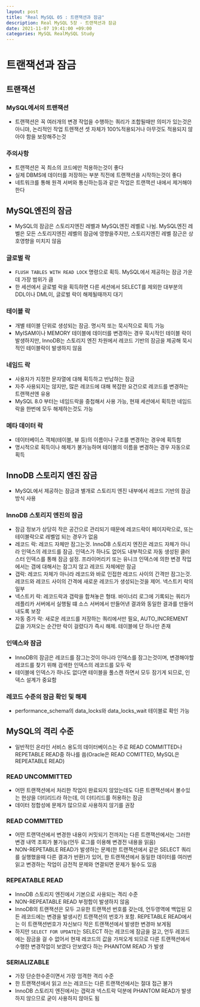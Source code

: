 ```yaml
---
layout: post
title: "Real MySQL 05 : 트랜잭션과 잠금"
description: Real MySQL 5장 - 트랜잭션과 잠금
date: 2021-11-07 19:41:00 +09:00
categories: MySQL RealMySQL Study
---
```


# 트랜잭션과 잠금

## 트랜잭션

### MySQL에서의 트랜잭션
- 트랜잭션은 꼭 여러개의 변경 작업을 수행하는 쿼리가 조합될때만 의미가 있는것은 아니먀, 논리적인 작업 트렌잭션 셋 자체가 100%적용되거나 아무것도 적용되지 않아야 함을 보장해주는것

### 주의사항
- 트랜잭션은 꼭 최소의 코드에만 적용하는것이 좋다
- 실제 DBMS에 데이터를 저장하는 부분 직전에 트랜잭션을 시작하는것이 좋다
- 네트워크를 통해 원격 서버와 통신하는등과 같은 작업은 트랜잭션 내에서 제거해야한다

## MySQL엔진의 잠금
- MySQL의 잠금은 스토리지엔진 레벨과 MySQL엔진 레벨로 나뉨. MySQL엔진 레벨은 모든 스토리지엔진 레벨의 잠금에 영향을주지만, 스토리지엔진 레벨 잠근은 상호영향을 미치지 않음

### 글로벌 락
- ```FLUSH TABLES WITH READ LOCK``` 명령으로 획득. MySQL에서 제공하는 잠금 가운데 가장 범위가 큼
- 한 세션에서 글로벌 락을 획득하면 다른 세션에서 SELECT를 제외한 대부분의 DDL이나 DML이, 글로벌 락이 해제될때까지 대기

### 테이블 락
- 개별 테이블 단위로 생성되는 잠금. 명시적 또는 묵시적으로 획득 가능
- MyISAM이나 MEMORY 테이블에 데이터를 변경하는 경우 묵시적인 테이블 락이 발생하지만, InnoDB는 스토리지 엔진 차원에서 레코드 기반의 잠금을 제공해 묵시적인 테이블락이 발생하지 않음

### 네임드 락
- 사용자가 지정한 문자열에 대해 획득하고 반납하는 잠금
- 자주 사용되지는 않지만, 많은 레코드에 대해 복잡한 요건으로 레코드를 변경하는 트랜잭션엔 유용
- MySQL 8.0 부터는 네임드락을 중첩해서 사용 가능, 현재 세션에서 획득한 네임드 락을 한번에 모두 해제하는것도 가능

### 메타 데이터 락
- 데이터베이스 객체(테이블, 뷰 등)의 이름이나 구조를 변경하는 경우에 획득함
- 명시적으로 획득이나 해제가 불가능하며 테이블의 이름을 변경하는 경우 자동으로 획득

## InnoDB 스토리지 엔진 잠금
- MySQL에서 제공하는 잠금과 별개로 스토리지 엔진 내부에서 레코드 기반의 잠금방식 사용

### InnoDB 스토리지 엔진의 잠금
- 잠금 정보가 상당히 작은 공간으로 관리되기 때문에 레코드락이 페이지락으로, 또는 테이블락으로 레벨업 되는 경우가 없음
- 레코드 락: 레코드 자체만 잠그는것. InnoDB 스토리지 엔진은 레코드 자체가 아니라 인덱스의 레코드를 잠금. 인덱스가 하나도 없어도 내부적으로 자동 생성된 클러스터 인덱스를 통해 잠금 설정. 프라이머리키 또는 유니크 인덱스에 의한 변경 작업에서는 갭에 대해서는 잠그지 않고 레코드 자체에만 잠금
- 갭락: 레코드 자체가 아니라 레코드와 바로 인접한 레코드 사이의 간격만 잠그는것. 레코드와 레코드 사이의 간격에 새로운 레코드가 생성되는것을 제어. 넥스트키 락의 일부
- 넥스트키 락: 레코드락과 갭락을 합쳐놓은 형태. 바이너리 로그에 기록되는 쿼리가 레플리카 서버에서 실행될 떄 소스 서버에서 만들어낸 결과와 동일한 결과를 만들어 내도록 보장
- 자동 증가 락: 새로운 레코드를 저장하는 쿼리에서만 필요, AUTO_INCREMENT 값을 가져오는 순간만 락이 걸렸다가 즉시 해제. 테이블에 단 하나만 존재

### 인덱스와 잠금
- InnoDB의 잠금은 레코드를 잠그는것이 아니라 인덱스를 잠그는것이며, 변경해야할 레코드를 찾기 위해 검색한 인덱스의 레코드를 모두 락
- 테이블에 인덱스가 하나도 없다면 테이블을 풀스캔 하면서 모두 잠기게 되므로, 인덱스 설계가 중요함

### 레코드 수준의 잠금 확인 및 해제
- performance_schema의 data_locks와 data_locks_wait 테이블로 확인 가능


## MySQL의 격리 수준
- 일반적인 온라인 서비스 용도의 데이터베이스는 주로 READ COMMITTED나 REPETABLE READ중 하나를 씀(Oracle은 READ COMITTED, MySQL은 REPEATABLE READ)

### READ UNCOMMITTED
- 어떤 트랜잭션에서 처리한 작업이 완료되지 않았는데도 다른 트랜잭션에서 볼수있는 현상을 더티리드라 하는데, 이 더티리드를 허용하는 잠금
- 데이터 정합성에 문제가 많으므로 사용하지 않기를 권장

### READ COMMITTED
- 어떤 트랜댁션에서 변경한 내용이 커밋되기 전까지는 다른 트랜잭션에서는 그러한 변경 내역 조회가 불가능(언두 로그를 이용해 변경전 내용을 읽음)
- NON-REPETABLE READ가 발생하는 문제(한 트랜잭션에서 같은 SELECT 쿼리를 실행했을때 다른 결과가 반환)가 있어, 한 트랜잭션에서 동일한 데이터를 여러번 읽고 변경하는 작업이 금전적 문제와 연결되면 문제가 될수도 있음

### REPEATABLE READ
- InnoDB 스토리지 엔진에서 기본으로 사용되는 격리 수준
- NON-REPEATABLE READ 부정합이 발생하지 않음
- InnoDB의 트랜잭션은 모두 고유한 트랜잭션 번호를 갖는데, 언두영역에 백업된 모든 레코드에는 변경을 발생시킨 트랜잭션의 번호가 포함. REPETABLE READ에서는 이 트랜잭션번호가 자신보다 작은 트랜잭션에서 발생한 변경마 보게됨
- 하지만 ```SELECT FOR UPDATE```는 SELECT 하는 레코드에 잠금을 걸고, 언두 레코드에는 잠금을 걸 수 없어서 현재 레코드의 값을 가져오게 되므로 다른 트랜잭션에서 수행한 변경작업이 보였다 안보였다 하는 PHANTOM READ 가 발생

### SERIALIZABLE
- 가장 단순한수준이면서 가장 엄격한 격리 수준
- 한 트랜잭션에서 읽고 쓰는 레코드는 다른 트랜잭션에서는 절대 접근 불가
- InnoDB 스토리지 엔진에서는 갭락과 넥스트락 덕분에 PHANTOM READ가 발생하지 않으므로 굳이 사용하지 않아도 됨